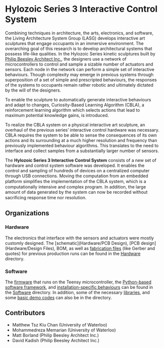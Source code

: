 Hylozoic Series 3 Interactive Control System
======================

 Combining techniques in architecture, the arts, electronics, and software, the Living Architecture System Group (LASG) develops interactive art sculptures that engage occupants in an immersive environment. The overarching goal of this research is to develop architectural systems that possess life-like qualities. In the Hylozoic Series kinetic sculptures built by [Philip Beesley Architect Inc.](http://philipbeesleyarchitect.com/), the designers use a network of microcontrollers to control and sample a sizable number of actuators and sensors. Each node in the network can perform a simple set of interactive behaviours. Though complexity may emerge in previous systems through superposition of a set of simple and prescripted behaviours, the responses of the systems to occupants remain rather robotic and ultimately dictated by the will of the designers. 

To enable the sculpture to automatically generate interactive behaviours and
adapt to changes, Curiosity-Based Learning Algorithm (CBLA), a reinforcement learning algorithm which selects actions that lead to maximum potential knowledge gains, is introduced.

To realize the CBLA system on a physical interactive art sculpture, an overhaul of the previous series’ interactive control hardware was necessary. CBLA requires the system to be able to sense the consequences of its own actions and its surrounding at a much higher resolution and frequency than previously implemented behaviour algorithms. This translates to the need to interface and collect samples from a substantially larger number of sensors. 

The **Hylozoic Series 3 Interactive Control System** consists of a new set of hardware and control system software was developed. It enables the control and sampling of hundreds of devices on a centralized computer through USB connections. Moving the computation from an embedded platform simpliﬁes the implementation of the CBLA system, which is a computationally intensive and complex
program. In addition, the large amount of data generated by the system can now be recorded without sacriﬁcing response time nor resolution.

## Organizations

### Hardware

The electronics that interface with the sensors and actuators were mostly customly designed. The [schematic](Hardware/PCB Design), [PCB design](Hardware/Design Files), BOM, as well as [fabrication files](Hardware/fabrication) (like Gerber and quotes) for previous production runs can be found in the [Hardware](Hardware) directory. 

### Software

The [firmware](Software/teensy_firmware) that runs on the Teensy microcontroller, the [Python-based software framework](Software/pyHylozoic3), and [installation-specific behaviours](Software/complex_behaviours) can be found in the [Software](Software) directory. In addition, some of the necessary [libraries](Software/_libraries), and some [basic demo codes](Software/basic_behaviours) can also be in the directory.


## Contributors
* Matthew Tsz Kiu Chan (University of Waterloo)
* Mohammedreza Memarian (University of Waterloo)
* Matt Borland (Philip Beesley Architect Inc.)
* David Kadish (Philip Beesley Architect Inc.)
